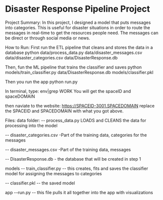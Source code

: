 # Disaster Response Pipeline Project

Project Summary:
In this project, I designed a model that puts messages into categories. This is useful for disaster situations in order to route the messages in real-time to get the resources people need. The messages can be direct or through social media or news.


How to Run:
First run the ETL pipeline that cleans and stores the data in a database
python data/process_data.py data/disaster_messages.csv data/disaster_categories.csv data/DisasterResponse.db

Then, fun the ML pipeline that trains the classifier and saves
python models/train_classifier.py data/DisasterResponse.db models/classifier.pkl

Then you run the app
python run.py

In terminal, type: env|grep WORK
You will get the spaceID and spaceDOMAIN

then naviate to the website:
https://SPACEID-3001.SPACEDOMAIN
replace the SPACEID and SPACEDOMAIN with what you got above.

Files:
data folder:
-- process_data.py 
LOADS and CLEANS the data for processing into the model

-- disaster_categories.csv -Part of the training data, categories for the messages

-- disaster_messages.csv -Part of the training data, messages

-- DisasterResponse.db - the database that will be created in step 1

models
-- train_classifier.py -- this creates, fits and saves the classifier model for assigning the messages to categories

-- classifier.pkl -- the saved model

app
--run.py -- this file pulls it all together into the app with visualizations
